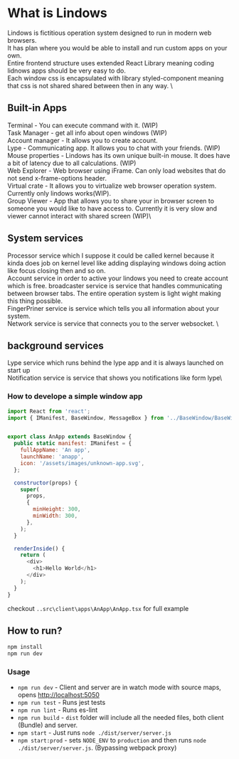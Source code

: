# What is Lindows
Lindows is fictitious operation system designed to run in modern web browsers.\
It has plan where you would be able to install and run custom apps on your own.\
Entire frontend structure uses extended React Library meaning coding lidnows apps should be very easy to do.\
Each window css is encapsulated with library styled-component meaning that css is not shared shared between then in any way. \
 
## Built-in Apps
Terminal - You can execute command with it. (WIP)\
Task Manager - get all info about open windows (WIP)\
Account manager - It allows you to create account.\
Lype - Communicating app. It allows you to chat with your friends. (WIP)\
Mouse properties - Lindows has its own unique built-in mouse. It does have a bit of latency due to all calculations. (WIP)\
Web Explorer - Web browser using iFrame. Can only load websites that do not send x-frame-options header. \
Virtual crate - It allows you to virtualize web browser operation system. Currently only lindows works(WIP).\
Group Viewer - App that allows you to share your in browser screen to someone you would like to have access to. Currently it is very slow and viewer cannot interact with shared screen (WIP)\

## System services
Processor service which I suppose it could be called kernel because it kinda does job on kernel level like adding displaying windows doing action like focus closing then and so on.\
Account service in order to active your lindows you need to create account which is free.
broadcaster service is service that handles communicating between browser tabs. The entire operation system is light wight making this thing possible.\
FingerPriner service is service which tells you all information about your system.\
Network service is service that connects you to the server websocket. \

## background services
Lype service which runs behind the lype app and it is always launched on start up\
Notification service is service that shows you notifications like form lype\

### How to develope a simple window app
```js
import React from 'react';
import { IManifest, BaseWindow, MessageBox } from '../BaseWindow/BaseWindow';


export class AnApp extends BaseWindow {
  public static manifest: IManifest = {
    fullAppName: 'An app',
    launchName: 'anapp',
    icon: '/assets/images/unknown-app.svg',
  };

  constructor(props) {
    super(
      props,
      {
        minHeight: 300,
        minWidth: 300,
      },
    );
  }

  renderInside() {
    return (
      <div>
        <h1>Hello World</h1>
      </div>
    );
  }
}
```

checkout `..src\client\apps\AnApp\AnApp.tsx` for full example

## How to run?

```bash
npm install
npm run dev
```

### Usage

- `npm run dev` - Client and server are in watch mode with source maps, opens [http://localhost:5050](http://localhost:5050)
- `npm run test` - Runs jest tests
- `npm run lint` - Runs es-lint
- `npm run build` - `dist` folder will include all the needed files, both client (Bundle) and server.
- `npm start` - Just runs `node ./dist/server/server.js`
- `npm start:prod` - sets `NODE_ENV` to `production` and then runs `node ./dist/server/server.js`. (Bypassing webpack proxy)
